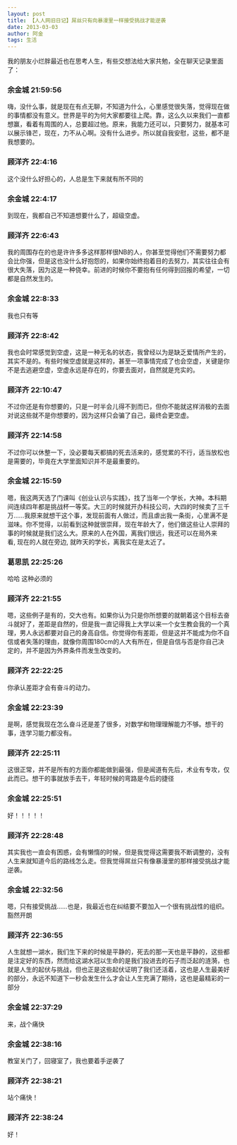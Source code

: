 ```yaml
---
layout: post
title: 【人人网旧日记】屌丝只有向暴漫里一样接受挑战才能逆袭
date: 2013-03-03
author: 阿金
tags: 生活
---
```


我的朋友小烂胖最近也在思考人生，有些交想法给大家共勉，全在聊天记录里面了：

### 余金城 21:59:56

嗨，没什么事，就是现在有点无聊，不知道为什么，心里感觉很失落，觉得现在做的事情都没有意义。世界是平的为何大家都要往上爬。靠，这么久以来我们一直都想赢，看着有周围的人，总要超过他。原来，我能力还可以，只要努力，就基本可以展示锋芒，现在，力不从心啊。没有什么进步。所以就自我安慰，这些，都不是我想要的。

### 顾洋齐 22:4:16

这个没什么好担心的，人总是生下来就有所不同的

### 余金城 22:4:17

到现在，我都自己不知道想要什么了，超级空虚。

### 顾洋齐 22:6:43

我的周围存在的也是许许多多这样那样很NB的人，你甚至觉得他们不需要努力都会比你强，但是这也没什么好抱怨的，如果你始终抱着目的去努力，其实往往会有很大失落，因为这是一种侥幸。前进的时候你不要抱有任何得到回报的希望，一切都是自然发生的。

### 余金城 22:8:33

我也只有等

### 顾洋齐 22:8:42

我也会时常感觉到空虚，这是一种无名的状态，我曾经以为是缺乏爱情所产生的，其实不是的。有些时候空虚就是这样的，甚至一项事情完成了也会空虚，关键是你不是去逃避空虚，空虚永远是存在的，你要去面对，自然就是充实的。

### 顾洋齐 22:10:47

不过你还是有你想要的，只是一时半会儿得不到而已，但你不能就这样消极的去面对说这些就不是你想要的，因为这样只会骗了自己，最终会更空虚。

### 顾洋齐 22:14:58

不过你可以休整一下，没必要每天都搞的死去活来的，感觉累的不行，适当放松也是需要的，毕竟在大学里面知识并不是最重要的。

### 余金城 22:15:59

嗯，我这两天选了门课叫《创业认识与实践》，找了当年一个学长，大神。本科期间连续四年都是挑战杯一等奖。大三的时候就开办科技公司，大四的时候卖了三千万……我原来就想干这个事，发现前面有人做过，而且虐出我一条街，心里满不是滋味。你不觉得，以前看到这种就很崇拜，现在年龄大了，他们做这些让人崇拜的事的时候就是我们这么大。原来的人在外国，离我们很远，我还可以在局外来看, 现在的人就在旁边, 就昨天的学长，离我实在是太近了。

### 葛思凯 22:25:26

哈哈 这种必须的

### 顾洋齐 22:21:55

嗯，这些例子是有的，交大也有。如果你认为只是你所想要的就朝着这个目标去奋斗就好了，差距是自然的，但是我一直记得我上大学以来一个女生教会我的一个真理，男人永远都要对自己的身高自信。你觉得你有差距，但是这并不能成为你不自信或者失落的理由，就像你周围180cm的人大有所在，但是自信与否是你自己决定的，并不是因为外界条件而发生改变的。

### 顾洋齐 22:22:25

你承认差距才会有奋斗的动力。

### 余金城 22:23:39

是啊，感觉我现在怎么奋斗还是差了很多，对数学和物理理解能力不够。想干的事，连学习能力都没有。

### 顾洋齐 22:25:11

这很正常，并不是所有的方面你都能做到最强，但是闻道有先后，术业有专攻，仅此而已。想干的事就放手去干，年轻时候的弯路是今后的捷径

### 余金城 22:25:51

好！！！！！

### 顾洋齐 22:28:48

其实我也一直会有困惑，会有懒惰的时候，但是我觉得这需要我不断调整的，没有人生来就知道今后的路线怎么走。但我觉得屌丝只有像暴漫里的那样接受挑战才能逆袭。

### 余金城 22:32:56

嗯，只有接受挑战……也是，我最近也在纠结要不要加入一个很有挑战性的组织。豁然开朗

### 顾洋齐 22:36:55

人生就想一湖水，我们生下来的时候是平静的，死去的那一天也是平静的，这些都是注定好的东西，然而给这湖水冠以生命的是我们投进去的石子而泛起的涟漪，也就是人生的起伏与挑战，但也正是这些起伏证明了我们还活着，这也是人生最美好的部分，永远不知道下一秒会发生什么才会让人生充满了期待，这也是最精彩的一部分

### 余金城 22:37:29

来，战个痛快

### 余金城 22:38:16

教室关门了，回寝室了，我也要着手逆袭了

### 顾洋齐 22:38:21

站个痛快！

### 顾洋齐 22:38:24

好！
